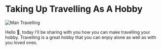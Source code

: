 # Taking Up Travelling As A Hobby

![Man Travelling](https://images.unsplash.com/photo-1503220317375-aaad61436b1b?ixlib=rb-1.2.1&ixid=MnwxMjA3fDB8MHxwaG90by1wYWdlfHx8fGVufDB8fHx8&auto=format&fit=crop&w=1170&q=80)

Hello 👋, today I'll be sharing with you how you can make travelling your hobby. Travelling is a great hobby that you can enjoy alone as well as with you loved ones. 


